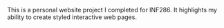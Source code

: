 This is a personal website project I completed for INF286. It highlights my ability to create styled interactive web pages.
